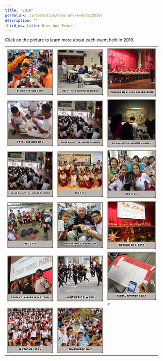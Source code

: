 ```yaml
---
title: "2019"
permalink: /information/news-and-events/2019/
description: ""
third_nav_title: News And Events
---
```

<p>Click on the picture to learn more about each event held in 2019.</p>
<table>
<tbody>
<tr>
<th><a href="/information/news-and-events/2019/sec-1-orientation-camp"><img src="/images/n1.jpg"></a></th>
<th><a href="/information/news-and-events/2019/meet-the-parents-sessions"><img src="/images/n2.png"></a></th>
<th><a href="/information/news-and-events/2019/chinese-new-year-celebration"><img src="/images/n3.png"></a></th>
</tr>
<tr>
<td><a href="/information/news-and-events/2019/total-defence-day"><img src="/images/n4.png"></a></td>
<td><a href="/information/news-and-events/2019/class-committee-leaders-training"><img src="/images/n5.png"></a></td>
<td><a href="/information/news-and-events/2019/sec-2-humanities-learning-journey"><img src="/images/n6.jpg"></a></td>
</tr>
<tr>
<td><a href="/information/news-and-events/2019/international-friendship-day"><img src="/images/n7.png"></a></td>
<td><a href="/information/news-and-events/2019/secondary-one-values-in-action-i-am-a-young-champ"><img src="/images/n8.jpg"></a></td>
<td><a href="/information/news-and-events/2019/secondary-two-values-in-action-caring-for-our-community"><img src="/images/n9.jpg"></a></td>
</tr>
<tr>
<td><a href="/information/news-and-events/2019/secondary-three-values-in-action-kallang-waterways-clean-up"><img src="/images/n10.jpg"></a></td>
<td><a href="/information/news-and-events/2019/graduating-classes-self-initiated-values-in-action"><img src="/images/n11.jpg"></a></td>
<td><a href="/information/news-and-events/2019/speech-day"><img src="/images/n12.png"></a></td>
</tr>
<tr>
<td><a href="/information/news-and-events/2019/student-leaders-investiture"><img src="/images/n13.png"></a></td>
<td><a href="/information/news-and-events/2019/aesthetic-week"><img src="/images/n14.png"></a></td>
<td><a href="/information/news-and-events/2019/racial-harmony-day"><img src="/images/n15.png"></a>></td>
</tr>
<tr>
<td><a href="/information/news-and-events/2019/damai-health-week-and-national-day"><img src="/images/n16.png"></a></td>
<td><a href="/information/news-and-events/2019/teachers-day"><img src="/images/n17.png"></a></td>
</tr>
</tbody>
</table>